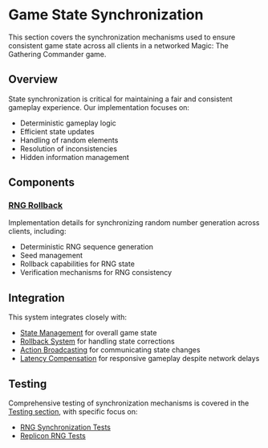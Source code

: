 # Game State Synchronization

This section covers the synchronization mechanisms used to ensure consistent game state across all clients in a networked Magic: The Gathering Commander game.

## Overview

State synchronization is critical for maintaining a fair and consistent gameplay experience. Our implementation focuses on:

- Deterministic gameplay logic
- Efficient state updates
- Handling of random elements
- Resolution of inconsistencies
- Hidden information management

## Components

### [RNG Rollback](rng_rollback.md)

Implementation details for synchronizing random number generation across clients, including:
- Deterministic RNG sequence generation
- Seed management
- Rollback capabilities for RNG state
- Verification mechanisms for RNG consistency

## Integration

This system integrates closely with:
- [State Management](../state/index.md) for overall game state
- [Rollback System](../state/rollback.md) for handling state corrections
- [Action Broadcasting](../action_broadcasting.md) for communicating state changes
- [Latency Compensation](../latency_compensation.md) for responsive gameplay despite network delays

## Testing

Comprehensive testing of synchronization mechanisms is covered in the [Testing section](../../testing/index.md), with specific focus on:
- [RNG Synchronization Tests](../../testing/rng_synchronization_tests.md)
- [Replicon RNG Tests](../../testing/replicon_rng_tests.md)
